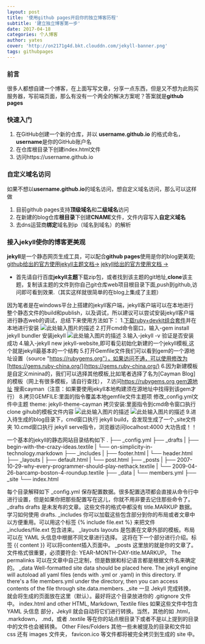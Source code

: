 ```yaml
---
layout: post
title: '使用github pages开启你的独立博客历程'
subtitle: '建立独立博客第一步'
date: 2017-04-18
categories: 个人博客
author: yates
cover: 'http://on2171g4d.bkt.clouddn.com/jekyll-banner.png'
tags: githubpages
---
```


### 前言
很多人都想自建一个博客，在上面写写文章，分享一点东西，但是又不想为此购买服务器，写前端页面，那么有没有一个两全的解决方案呢？答案就是**github pages**

### 快速入门
1. 在GitHub创建一个新的仓库，并以 **username.github.io** 的格式命名，**username**是你的GitHub账户名
2. 在仓库根目录下创建index.html文件
3. 访问https://username.github.io

### 自定义域名访问
如果不想以**username.github.io**的域名访问，想自定义域名访问，那么可以这样做
1. 目前github pages支持**顶级域名**和**二级域名**访问
2. 在新建的blog仓库**根目录**下创建**CNAME**文件，文件内容写入**自定义域名**
3. 去dns运营商**绑定**域名到ip（域名到域名）的解析
 
### 接入**jekyll**使你的博客更美观
**jekyll**是一个静态网页生成工具，可以配合**github pages**使用是你的blog更美观;
[github给出的官方使用jekyll主题文档->](https://help.github.com/articles/about-jekyll-themes-on-github/)
[jekyll给出的官方使用文档 →](https://jekyllrb.com/docs/home/)

- 首先请自行百度**jekyll主题**下载zip包，或者找到该主题的git地址,**clone**该主题，复制该主题的文件到你自己git仓库web项目根目录下面,push到github,访问即可看到效果.（其实这样就很简单的在blog上集成了主题）

因为笔者是在windows平台上搭建的jekyll客户端，jekyll客户端可以在本地进行整个静态文件的build和publish，以及调试，所以建议可以尝试安装jekyll客户端进行静态web的调试，总结下来使用方法如下：
1.[下载ruby+devkit组合套件](https://rubyinstaller.org/downloads/)并在本地进行安装
![此处输入图片的描述](http://www.muyibeyond.cn/img/2017-04-18-hello-github-pages/1.png)
2.打开cmd命令窗口，输入-gem install jekyll bundler 安装jekyll
![此处输入图片的描述](http://www.muyibeyond.cn/img/2017-04-18-hello-github-pages/2.png)
3.输入-jekyll -v 验证是否安装成功
4.输入-jekyll new jekyll-website,即可看见初始化新建的一个jekyll模板,这个就是jekyll最基本的一个结构
5.打开Gemfile文件我们可以看到gem的一个源地址设置（source "https://rubygems.org"），如果访问不通，可以使用修改为[https://gems.ruby-china.org/](https://gems.ruby-china.org/)
6.因为新建模板是自定义minina的，我们可以选择其他模板,比如笔者选择了名为[Cayman Blog]的模板（网上有很多模板，请自行查找），
7.访问[https://rubygems.org gem源地址](https://rubygems.org) 搜索cayman（注意：如果要使用jekyll本地构建须在源地址中找得到该gem才行）
8.拷贝GEMFILE:里面的指令覆盖本地gemfile文件主题项 修改_config.yml文件中主题 theme: jekyll-theme-cayman   拷贝安装:里面指令到cmd命令窗口执行 clone gihub的模板文件内容
![此处输入图片的描述](http://www.muyibeyond.cn/img/2017-04-18-hello-github-pages/3.png)
![此处输入图片的描述](http://www.muyibeyond.cn/img/2017-04-18-hello-github-pages/4.png)
9.进入待生成的blog目录下，cmd窗口执行 jekyll build，会发现生成了一个_site文件夹
10.cmd窗口执行 jekyll serve指令，浏览器访问localhost:4000  大功告成！！

一个基本的jekyll的静态网站目录结构如下
.
├── _config.yml
├── _drafts
|   ├── begin-with-the-crazy-ideas.textile
|   └── on-simplicity-in-technology.markdown
├── _includes
|   ├── footer.html
|   └── header.html
├── _layouts
|   ├── default.html
|   └── post.html
├── _posts
|   ├── 2007-10-29-why-every-programmer-should-play-nethack.textile
|   └── 2009-04-26-barcamp-boston-4-roundup.textile
├── _data
|   └── members.yml
├── _site
└── index.html

每个目录解释如下
_config.yml
保存配置数据。很多配置选项都会直接从命令行中进行设置，但是如果你把那些配置写在这儿，你就不用非要去记住那些命令了。
_drafts
drafts 是未发布的文章。这些文件的格式中都没有 title.MARKUP 数据。学习如何使用 drafts.
_includes
你可以加载这些包含部分到你的布局或者文章中以方便重用。可以用这个标签  {% include file.ext %} 来把文件 _includes/file.ext 包含进来。
_layouts
layouts 是包裹在文章外部的模板。布局可以在 YAML 头信息中根据不同文章进行选择。 这将在下一个部分进行介绍。标签  {{ content }} 可以将content插入页面中。
_posts
这里放的就是你的文章了。文件格式很重要，必须要符合: YEAR-MONTH-DAY-title.MARKUP。 The permalinks 可以在文章中自己定制，但是数据和标记语言都是根据文件名来确定的。
_data
Well-formatted site data should be placed here. The jekyll engine will autoload all yaml files (ends with .yml or .yaml) in this directory. If there's a file members.yml under the directory, then you can access contents of the file through site.data.members.
_site
一旦 Jekyll 完成转换，就会将生成的页面放在这里（默认）。最好将这个目录放进你的 .gitignore 文件中。
index.html and other HTML, Markdown, Textile files
如果这些文件中包含 YAML 头信息 部分，Jekyll 就会自动将它们进行转换。当然，其他的如 .html， .markdown，  .md，或者 .textile 等在你的站点根目录下或者不是以上提到的目录中的文件也会被转换。
Other Files/Folders
其他一些未被提及的目录和文件如  css 还有 images 文件夹， favicon.ico 等文件都将被完全拷贝到生成的 site 中。